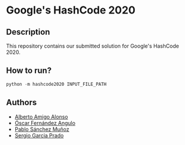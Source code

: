 # Google's HashCode 2020

## Description

This repository contains our submitted solution for Google's HashCode 2020.

## How to run?

```python
python -m hashcode2020 INPUT_FILE_PATH
```
## Authors

* [Alberto Amigo Alonso]()
* [Óscar Fernández Angulo]()
* [Pablo Sánchez Muñoz]()
* [Sergio Garcia Prado](mailto:sergio@garciparedes.me)
